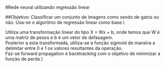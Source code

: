 #Rede neural utilizando regressão linear

##Objetivo: Classificar um conjunto de imagens como sendo de gatos ou não. Usa-se o algoritmo de regressão linear como base.\


Utiliza uma transformação linear do tipo X = Wx + b, onde temos que W é uma matriz de pesos e b é um vetor de defasagem.\
Posterior a esta transformada, utiliza-se a função sigmoid de maneira a delimitar entre 0 e 1 os valores resultantes da operação.\
Faz-se forward propagation e backtracking com o objetivo de minimizar a função de perda.\
